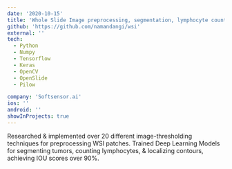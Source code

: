 ```yaml
---
date: '2020-10-15'
title: 'Whole Slide Image preprocessing, segmentation, lymphocyte count & localization'
github: 'https://github.com/namandangi/wsi'
external: ''
tech:
  - Python
  - Numpy
  - Tensorflow
  - Keras
  - OpenCV
  - OpenSlide
  - Pilow

company: 'Softsensor.ai'
ios: ''
android: ''
showInProjects: true
---
```


Researched & implemented over 20 different image-thresholding techniques for preprocessing WSI patches. Trained Deep Learning Models for segmenting tumors, counting lymphocytes, & localizing contours, achieving IOU scores over 90%.
